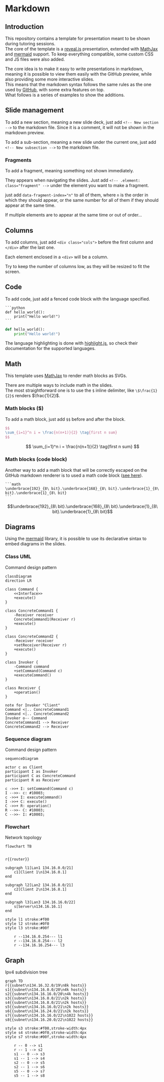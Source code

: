 # Markdown

<!-- New section -->

## Introduction

This repository contains a template for presentation meant to be shown during tutoring sessions.  
The core of the template is a [reveal.js](https://revealjs.com/) presentation, extended with [MathJax](https://www.mathjax.org/) and [mermaid](https://mermaid-js.github.io/mermaid/#/) support.
To keep everything compatible, some custom CSS and JS files were also added.

The core idea is to make it easy to write presentations in markdown, meaning it is possible to view them easily with the GitHub preview, while also providing some more interactive slides.  
This means that the markdown syntax follows the same rules as the one used by [GitHub](https://guides.github.com/features/mastering-markdown/), with some extra features on top.  
What follows is a series of examples to show the additions.

<!-- New section -->

## Slide management

To add a new section, meaning a new slide deck, just add `<!-- New section -->` to the markdown file.
Since it is a comment, it will not be shown in the markdown preview.

To add a sub-section, meaning a new slide under the current one, just add `<!-- New subsection -->` to the markdown file.

<!-- New subsection -->

### Fragments

To add a fragment, meaning something not shown immediately.

They appears when navigating the slides. Just add `<!-- .element: class="fragment" -->` under the element you want to make a fragment.

<!-- .element: class="fragment" data-fragment-index="1" -->

just add `data-fragment-index="n"` to all of them, where `n` is the order in which they should appear, or the same number for all of them if they should appear at the same time.

<!-- .element: class="fragment" data-fragment-index="3" -->

If multiple elements are to appear at the same time or out of order...

<!-- .element: class="fragment" data-fragment-index="2" -->

<!-- New section -->

## Columns

<div class="cols">

To add columns, just add `<div class="cols">` before the first column and `</div>` after the last one.

Each element enclosed in a `<div>` will be a column.

Try to keep the number of columns low, as they will be resized to fit the screen.

</div>

<!-- New section -->

## Code

To add code, just add a fenced code block with the language specified.

<div class="cols">

    ```python
    def hello_world():
        print("Hello world!")
    ```

```python
def hello_world():
    print("Hello world!")
```

</div>

The language highlighting is done with [highlight.js](https://highlightjs.org/), so check their documentation for the supported languages.

<!-- New section -->

## Math

This template uses [MathJax](https://www.mathjax.org/) to render math blocks as SVGs.

There are multiple ways to include math in the slides.  
The most straightforward one is to use the `$` inline delimiter, like `\$\frac{1}{2}$` renders $\frac{1}{2}$.

<!-- New subsection -->

### Math blocks ($)

To add a math block, just add `$$` before and after the block.

```latex
$$
\sum_{i=1}^n i = \frac{n(n+1)}{2} \tag{first n sum}
$$
```

$$
\sum_{i=1}^n i = \frac{n(n+1)}{2} \tag{first n sum}
$$

<!-- New subsection -->

### Math blocks (code block)

Another way to add a math block that will be correctly escaped on the GitHub markdown renderer is to used a math code block ([see here](https://github.com/orgs/community/discussions/65772)).

    ```math
    \underbrace{192}_{8\ bit}.\underbrace{168}_{8\ bit}.\underbrace{1}_{8\ bit}.\underbrace{1}_{8\ bit}
    ```

```math
\underbrace{192}_{8\ bit}.\underbrace{168}_{8\ bit}.\underbrace{1}_{8\ bit}.\underbrace{1}_{8\ bit}
```

<!-- New section -->

## Diagrams

Using the [mermaid](https://mermaid-js.github.io/mermaid/#/) library, it is possible to use its declarative sintax to embed diagrams in the slides.

<!-- New subsection -->

### Class UML

Command design pattern

```mermaid
classDiagram
direction LR

class Command {
    <<Interface>>
    +execute()
}

class ConcreteCommand1 {
    -Receiver receiver
    ConcreteCommand1(Receiver r)
    +execute()
}

class ConcreteCommand2 {
    -Receiver receiver
    +setReceiver(Receiver r)
    +execute()
}

class Invoker {
    -Command command
    +setCommand(Command c)
    +executeCommand()
}

class Receiver {
    +operation()
}

note for Invoker "Client"
Command <|.. ConcreteCommand1
Command <|.. ConcreteCommand2
Invoker o-- Command
ConcreteCommand1 --> Receiver
ConcreteCommand2 --> Receiver
```

<!-- New subsection -->

### Sequence diagram

Command design pattern

```mermaid
sequenceDiagram

actor c as Client
participant I as Invoker
participant C as ConcreteCommand
participant R as Receiver

c ->>+ I: setCommand(Command c)
I -->>- c: #10003;
c ->>+ I: executeCommand()
I ->>+ C: execute()
C ->>+ R: operation()
R -->>- C: #10003;
C -->>- I: #10003;
```

<!-- New subsection -->

### Flowchart

Network topology

```mermaid
flowchart TB


r{{router}}

subgraph l1[Lan1 134.16.0.0/21]
    c1[Client 1\n134.16.0.1]
end

subgraph l2[Lan2 134.16.8.0/21]
    c2[Client 2\n134.16.8.1]
end

subgraph l3[Lan3 134.16.16.0/22]
    s[Server\n134.16.16.1]
end

style l1 stroke:#f00
style l2 stroke:#0f0
style l3 stroke:#00f

    r --134.16.0.254--- l1
    r --134.16.8.254--- l2
    r --134.16.16.254--- l3
```

<!-- New subsection -->

## Graph

Ipv4 subdivision tree

```mermaid
graph TD
r{{subnet\n134.16.32.0/19\n8k hosts}}
s1{{subnet\n134.16.0.0/20\n4k hosts}}
s2{{subnet\n134.16.16.0/20\n4k hosts}}
s3{{subnet\n134.16.0.0/21\n2k hosts}}
s4{{subnet\n134.16.8.0/21\n2k hosts}}
s5{{subnet\n134.16.16.0/21\n2k hosts}}
s6{{subnet\n134.16.24.0/21\n2k hosts}}
s7{{subnet\n134.16.16.0/22\n1022 hosts}}
s8{{subnet\n134.16.20.0/22\n1022 hosts}}

style s3 stroke:#f00,stroke-width:4px
style s4 stroke:#0f0,stroke-width:4px
style s7 stroke:#00f,stroke-width:4px

    r -- 0 --> s1
    r -- 1 --> s2
    s1 -- 0 --> s3
    s1 -- 1 --> s4
    s2 -- 0 --> s5
    s2 -- 1 --> s6
    s5 -- 0 --> s7
    s5 -- 1 --> s8
```
